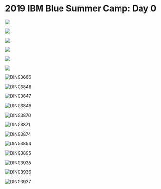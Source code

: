 # 2019 IBM Blue Summer Camp: Day 0

![](../utils/DING3428.JPG)

![](../utils/DING3437.JPG)

![](../utils/DING3507.JPG)

![](../utils/DING3509.JPG)

![](../utils/DING3564.JPG)

![](../utils/DING3637.JPG)

![DING3686](../utils/DING3686.JPG)

![DING3846](../utils/DING3846.JPG)

![DING3847](../utils/DING3847.JPG)

![DING3849](../utils/DING3849.JPG)

![DING3870](../utils/DING3870.JPG)

![DING3871](../utils/DING3871.JPG)

![DING3874](../utils/DING3874.JPG)

![DING3894](../utils/DING3894.JPG)

![DING3895](../utils/DING3895.JPG)

![DING3935](../utils/DING3935.JPG)

![DING3936](../utils/DING3936.JPG)

![DING3937](../utils/DING3937.JPG)

